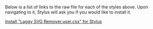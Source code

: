 Below is a list of links to the raw file for each of the styles above. Upon navigating to it, Stylus will ask you if you would like to install it.  

[Install "Laggy SVG Remover.user.css" for Stylus](https://raw.githubusercontent.com/Neop0litan/CSS-Tweaks/main/Stylus/midjourney.com/Laggy%20SVG%20Remover.user.css)  